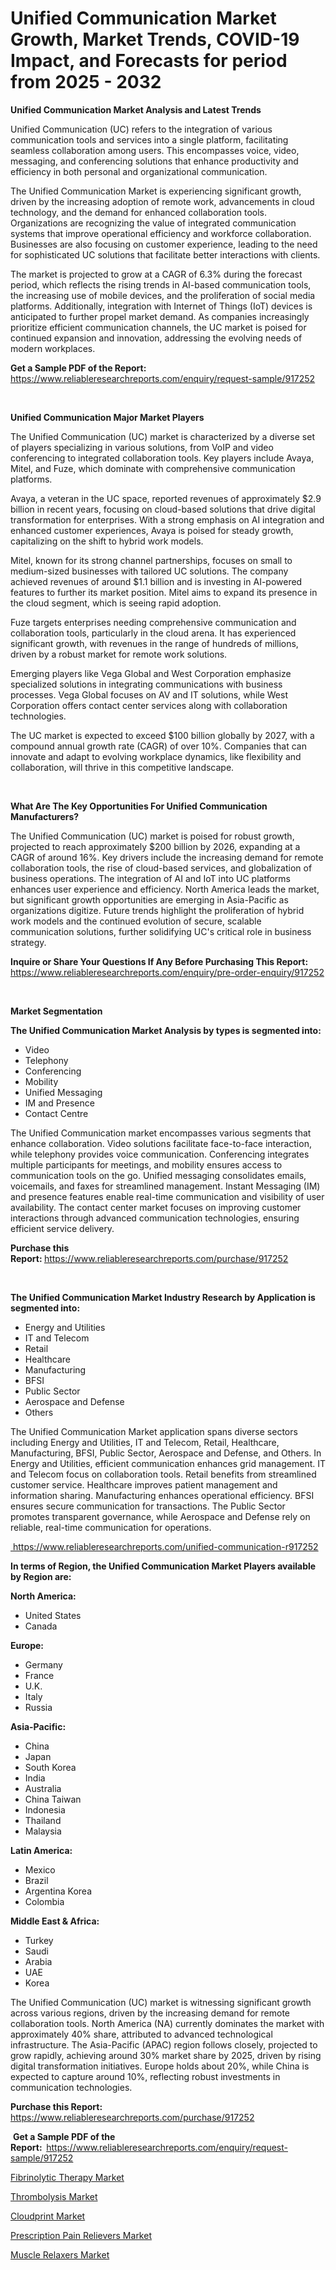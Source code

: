 <p><h1>Unified Communication Market Growth, Market Trends, COVID-19 Impact, and Forecasts for period from 2025 - 2032</h1></p><p><strong>Unified Communication Market Analysis and Latest Trends</strong></p>
<p><p>Unified Communication (UC) refers to the integration of various communication tools and services into a single platform, facilitating seamless collaboration among users. This encompasses voice, video, messaging, and conferencing solutions that enhance productivity and efficiency in both personal and organizational communication. </p><p>The Unified Communication Market is experiencing significant growth, driven by the increasing adoption of remote work, advancements in cloud technology, and the demand for enhanced collaboration tools. Organizations are recognizing the value of integrated communication systems that improve operational efficiency and workforce collaboration. Businesses are also focusing on customer experience, leading to the need for sophisticated UC solutions that facilitate better interactions with clients.</p><p>The market is projected to grow at a CAGR of 6.3% during the forecast period, which reflects the rising trends in AI-based communication tools, the increasing use of mobile devices, and the proliferation of social media platforms. Additionally, integration with Internet of Things (IoT) devices is anticipated to further propel market demand. As companies increasingly prioritize efficient communication channels, the UC market is poised for continued expansion and innovation, addressing the evolving needs of modern workplaces.</p></p>
<p><strong>Get a Sample PDF of the Report:&nbsp;</strong> <a href="https://www.reliableresearchreports.com/enquiry/request-sample/917252?utm_campaign=48&utm_medium=2&utm_source=Github&utm_content=ia&utm_term=07032025&utm_id=unified-communication">https://www.reliableresearchreports.com/enquiry/request-sample/917252</a></p>
<p>&nbsp;</p>
<p><strong>Unified Communication Major Market Players</strong></p>
<p><p>The Unified Communication (UC) market is characterized by a diverse set of players specializing in various solutions, from VoIP and video conferencing to integrated collaboration tools. Key players include Avaya, Mitel, and Fuze, which dominate with comprehensive communication platforms.</p><p>Avaya, a veteran in the UC space, reported revenues of approximately $2.9 billion in recent years, focusing on cloud-based solutions that drive digital transformation for enterprises. With a strong emphasis on AI integration and enhanced customer experiences, Avaya is poised for steady growth, capitalizing on the shift to hybrid work models.</p><p>Mitel, known for its strong channel partnerships, focuses on small to medium-sized businesses with tailored UC solutions. The company achieved revenues of around $1.1 billion and is investing in AI-powered features to further its market position. Mitel aims to expand its presence in the cloud segment, which is seeing rapid adoption.</p><p>Fuze targets enterprises needing comprehensive communication and collaboration tools, particularly in the cloud arena. It has experienced significant growth, with revenues in the range of hundreds of millions, driven by a robust market for remote work solutions.</p><p>Emerging players like Vega Global and West Corporation emphasize specialized solutions in integrating communications with business processes. Vega Global focuses on AV and IT solutions, while West Corporation offers contact center services along with collaboration technologies.</p><p>The UC market is expected to exceed $100 billion globally by 2027, with a compound annual growth rate (CAGR) of over 10%. Companies that can innovate and adapt to evolving workplace dynamics, like flexibility and collaboration, will thrive in this competitive landscape.</p></p>
<p>&nbsp;</p>
<p><strong>What Are The Key Opportunities For Unified Communication Manufacturers?</strong></p>
<p><p>The Unified Communication (UC) market is poised for robust growth, projected to reach approximately $200 billion by 2026, expanding at a CAGR of around 16%. Key drivers include the increasing demand for remote collaboration tools, the rise of cloud-based services, and globalization of business operations. The integration of AI and IoT into UC platforms enhances user experience and efficiency. North America leads the market, but significant growth opportunities are emerging in Asia-Pacific as organizations digitize. Future trends highlight the proliferation of hybrid work models and the continued evolution of secure, scalable communication solutions, further solidifying UC's critical role in business strategy.</p></p>
<p><strong>Inquire or Share Your Questions If Any Before Purchasing This Report:</strong> <a href="https://www.reliableresearchreports.com/enquiry/pre-order-enquiry/917252?utm_campaign=48&utm_medium=2&utm_source=Github&utm_content=ia&utm_term=07032025&utm_id=unified-communication">https://www.reliableresearchreports.com/enquiry/pre-order-enquiry/917252</a></p>
<p>&nbsp;</p>
<p><strong>Market Segmentation</strong></p>
<p><strong>The Unified Communication Market Analysis by types is segmented into:</strong></p>
<p><ul><li>Video</li><li>Telephony</li><li>Conferencing</li><li>Mobility</li><li>Unified Messaging</li><li>IM and Presence</li><li>Contact Centre</li></ul></p>
<p><p>The Unified Communication market encompasses various segments that enhance collaboration. Video solutions facilitate face-to-face interaction, while telephony provides voice communication. Conferencing integrates multiple participants for meetings, and mobility ensures access to communication tools on the go. Unified messaging consolidates emails, voicemails, and faxes for streamlined management. Instant Messaging (IM) and presence features enable real-time communication and visibility of user availability. The contact center market focuses on improving customer interactions through advanced communication technologies, ensuring efficient service delivery.</p></p>
<p><strong>Purchase this Report:&nbsp;</strong><a href="https://www.reliableresearchreports.com/purchase/917252?utm_campaign=48&utm_medium=2&utm_source=Github&utm_content=ia&utm_term=07032025&utm_id=unified-communication">https://www.reliableresearchreports.com/purchase/917252</a></p>
<p>&nbsp;</p>
<p><strong>The Unified Communication Market Industry Research by Application is segmented into:</strong></p>
<p><ul><li>Energy and Utilities</li><li>IT and Telecom</li><li>Retail</li><li>Healthcare</li><li>Manufacturing</li><li>BFSI</li><li>Public Sector</li><li>Aerospace and Defense</li><li>Others</li></ul></p>
<p><p>The Unified Communication Market application spans diverse sectors including Energy and Utilities, IT and Telecom, Retail, Healthcare, Manufacturing, BFSI, Public Sector, Aerospace and Defense, and Others. In Energy and Utilities, efficient communication enhances grid management. IT and Telecom focus on collaboration tools. Retail benefits from streamlined customer service. Healthcare improves patient management and information sharing. Manufacturing enhances operational efficiency. BFSI ensures secure communication for transactions. The Public Sector promotes transparent governance, while Aerospace and Defense rely on reliable, real-time communication for operations.</p></p>
<p><a href="https://www.reliableresearchreports.com/unified-communication-r917252?utm_campaign=48&utm_medium=2&utm_source=Github&utm_content=ia&utm_term=07032025&utm_id=unified-communication">&nbsp;https://www.reliableresearchreports.com/unified-communication-r917252</a></p>
<p><strong>In terms of Region, the Unified Communication Market Players available by Region are:</strong></p>
<p>
    <p> <strong> North America: </strong>
        <ul>
            <li>United States</li>
            <li>Canada</li>
        </ul>
        </p> 
    <p> <strong> Europe: </strong>
        <ul>
            <li>Germany</li>
            <li>France</li>
            <li>U.K.</li>
            <li>Italy</li>
            <li>Russia</li>
        </ul>
        </p> 
    <p> <strong> Asia-Pacific: </strong>
        <ul>
            <li>China</li>
            <li>Japan</li>
            <li>South Korea</li>
            <li>India</li>
            <li>Australia</li>
            <li>China Taiwan</li>
            <li>Indonesia</li>
            <li>Thailand</li>
            <li>Malaysia</li>
        </ul>
        </p> 
    <p> <strong> Latin America: </strong>
        <ul>
            <li>Mexico</li>
            <li>Brazil</li>
            <li>Argentina Korea</li>
            <li>Colombia</li>
        </ul>
        </p> 
    <p> <strong> Middle East & Africa: </strong>
        <ul>
            <li>Turkey</li>
            <li>Saudi</li>
            <li>Arabia</li>
            <li>UAE</li>
            <li>Korea</li>
        </ul>
    </p>
    </p>
<p><p>The Unified Communication (UC) market is witnessing significant growth across various regions, driven by the increasing demand for remote collaboration tools. North America (NA) currently dominates the market with approximately 40% share, attributed to advanced technological infrastructure. The Asia-Pacific (APAC) region follows closely, projected to grow rapidly, achieving around 30% market share by 2025, driven by rising digital transformation initiatives. Europe holds about 20%, while China is expected to capture around 10%, reflecting robust investments in communication technologies.</p></p>
<p><strong>Purchase this Report: </strong><a href="https://www.reliableresearchreports.com/purchase/917252?utm_campaign=48&utm_medium=2&utm_source=Github&utm_content=ia&utm_term=07032025&utm_id=unified-communication">https://www.reliableresearchreports.com/purchase/917252</a></p>
<p>&nbsp;<strong>Get a Sample PDF of the Report:&nbsp;&nbsp;</strong><a href="https://www.reliableresearchreports.com/enquiry/request-sample/917252?utm_campaign=48&utm_medium=2&utm_source=Github&utm_content=ia&utm_term=07032025&utm_id=unified-communication">https://www.reliableresearchreports.com/enquiry/request-sample/917252</a></p>
<p><strong></strong></p>
<p><p><a href="https://github.com/djembashote/Market-Research-Report-List-1/blob/main/fibrinolytic-therapy-market.md?utm_campaign=48&utm_medium=2&utm_source=Github&utm_content=ia&utm_term=07032025&utm_id=unified-communication">Fibrinolytic Therapy Market</a></p><p><a href="https://github.com/xtysizov/Market-Research-Report-List-1/blob/main/thrombolysis-market.md?utm_campaign=48&utm_medium=2&utm_source=Github&utm_content=ia&utm_term=07032025&utm_id=unified-communication">Thrombolysis Market</a></p><p><a href="https://github.com/techerghalim/Market-Research-Report-List-1/blob/main/cloudprint-market.md?utm_campaign=48&utm_medium=2&utm_source=Github&utm_content=ia&utm_term=07032025&utm_id=unified-communication">Cloudprint Market</a></p><p><a href="https://github.com/xalatieusope/Market-Research-Report-List-1/blob/main/prescription-pain-relievers-market.md?utm_campaign=48&utm_medium=2&utm_source=Github&utm_content=ia&utm_term=07032025&utm_id=unified-communication">Prescription Pain Relievers Market</a></p><p><a href="https://github.com/vjorelaclliv/Market-Research-Report-List-1/blob/main/muscle-relaxers-market.md?utm_campaign=48&utm_medium=2&utm_source=Github&utm_content=ia&utm_term=07032025&utm_id=unified-communication">Muscle Relaxers Market</a></p></p>